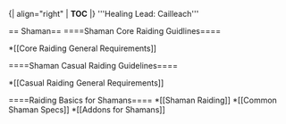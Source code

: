 {| align="right"
  | __TOC__
  |}
'''Healing Lead: Cailleach'''



== Shaman==
====Shaman Core Raiding Guidlines====

*[[Core Raiding General Requirements]]



====Shaman Casual Raiding Guidelines====

*[[Casual Raiding General Requirements]]


====Raiding Basics for Shamans====
*[[Shaman Raiding]]
*[[Common Shaman Specs]]
*[[Addons for Shamans]]